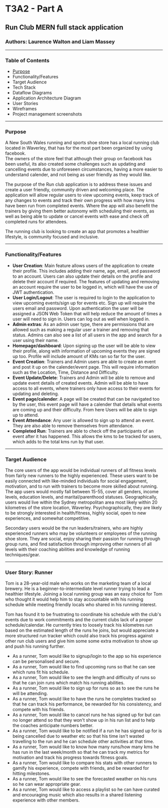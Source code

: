 # T3A2 - Part A

## Run Club MERN full stack application

### Authors: Laurence Walton and Liam Massey

***

### Table of Contents

- [Purpose](https://github.com/Run-Club-CA/run-club-doc#purpose)
- Functionality/Features
- Target Audience
- Tech Stack
- Dataflow Diagrams
- Application Architecture Diagram
- User Stories
- Wireframes
- Project management screenshots

***

### Purpose

A New South Wales running and sports shoe store has a local running club located in Waverley, that has for the most part been organized by using facebook.  
The owners of the store feel that although their group on facebook has been useful, its also created some challenges such as updating and cancelling events due to unforeseen circumstances, having a more easier to understand calender, and not being as user friendly as they would like.  

The purpose of the Run club application is to address these issues and create a user friendly, community driven and welcoming place. The application will allow regular users to view upcoming events, keep track of any changes to events and track their own progress with how many kms have been run from completed events. Where the app will also benefit the trainers by giving them better autonomy with scheduling their events, as well as being able to update or cancel events with ease and check off completed runs for attendees.  

The running club is looking to create an app that promotes a healthier lifestyle, is community focused and inclusive.

***

### Functionality/Features

- **User Creation**: Main feature allows users of the application to create their profile. This includes adding their name, age, email, and password to an account. Users can also update their details on the profile and delete their account if required.
The features of updating and removing an account require the user to be logged in, which will
have the use of JWT authentication.  
- **User Login/Logout**: The user is required to login to the application to view upcoming events/sign up for events etc. Sign up will require the users email and password. Upon authentication the user will be assigned a JSON Web Token that will help reduce the amount of times a user will need to sign in. Users can log out as well when logged in.
- **Admin extras**: As an admin user type, there are permissions that are allowed such as making a regular user a trainer and removing that status.
Admins can also see a list of all users in the app and search for a user using their name.
- **Homepage/dashboard**: Upon signing up the user will be able to view their profile, along with information of upcoming events they are signed up too. Profile will include amount of KMs ran so far for the user.
- **Event Creation**: Trainers and Admin users are able to create an event and post it up on the calender/event page. This will require information such as the Location, Time, Distance and Difficulty.
- **Event Update/Delete**: Trainers and Admin will be able to remove and update event details of created events. Admin will be able to have access to all events, where trainers only have access to their events for updating and deleting.
- **Event page/calender**: A page will be created that can be navigated too by the user, this event page will have a calender that details what events are coming up and their difficulty. From here Users will be able to sign up to attend.
- **Event Attendance**: Any user is allowed to sign up to attend an event. They are also able to remove themselves from attendance.
- **Completed Run**: Trainers are able to check off the participants of an event after it has happened. This allows the kms to be tracked for users, which adds to the total kms run by that user.

***

### Target Audience

The core users of the app would be individual runners of all fitness levels from fairly new runners to the highly experienced. These users want to be easily connected with like-minded individuals for social engagement, motivation, and to run with trainers to become more skilled about running. The app users would mostly fall between 15-55, cover all genders, income levels, education levels, and marital/parenthood statuses. Geographically, users would live within the Sydney metropolitan area most likely within 20 kilometres of the store location, Waverley. Psychographically, they are likely to be strongly interested in health/fitness, highly social, open to new experiences, and somewhat competitive.

Secondary users would be the run leaders/trainers, who are highly experienced runners who may be volunteers or employees of the running shoe store. They are social, enjoy sharing their passion for running through group runs, and find satisfaction through improving other runners of all levels with their coaching abilities and knowledge of running techniques/gear.

***

### User Story: Runner

Tom is a 28-year-old male who works on the marketing team of a local brewery. He is a beginner-to-intermediate level runner trying to lead a healthier lifestyle. Joining a local running group was an easy choice for Tom who thought it would help him to stay accountable with his running schedule while meeting friendly locals who shared in his running interest.

Tom has found it to be frustrating to coordinate his schedule with the club's events due to work commitments and the current clubs lack of a proper schedule/calendar. He currently tries to loosely track his kilometres run based on the estimated length of the runs he joins, but would appreciate a more structured run tracker which could also track his progress against other run club users and give him some some extra motivation to show up and push his running further.

- As a runner, Tom would like to signup/login to the app so his experience can be personalised and secure.
- As a runner, Tom would like to find upcoming runs so that he can see which runs fit his schedule.
- As a runner, Tom would like to see the length and difficulty of runs so that he can join runs which match his running abilities.
- As a runner, Tom would like to sign up for runs so as to see the runs he will be attending.
- As a runner, Tom would like to have the runs he completes tracked so that he can track his performance, be rewarded for his consistency, and compete with his friends.
- As a runner, Tom would like to cancel runs he has signed up for but can no longer attend so that they won't show up in his run list and to help the coaches anticipate numbers better.
- As a runner, Tom would like to be notified if a run he has signed up for is being cancelled due to weather etc so that his time isn't wasted travelling to the run and he can schedule other activities at that time.
- As a runner, Tom would like to know how many runs/how many kms he has run in the last week/month so that he can track my metrics for motivation and track his progress towards fitness goals.
- As a runner, Tom would like to compare his stats with other runners to gamify his experience, compete with friends, and be rewarded for hitting milestones.
- As a runner, Tom would like to see the forecasted weather on his runs so he can wear appropriate gear.
- As a runner, Tom would like to access a playlist so he can have curated and encouraging music which also results in a shared listening experience with other members.